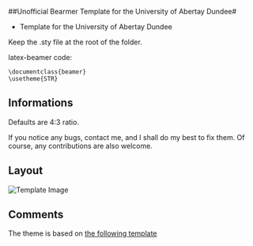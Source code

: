 ##Unofficial Bearmer Template for the University of Abertay Dundee#

- Template for the University of Abertay Dundee

Keep the .sty file at the root of the folder. 

latex-beamer code:

    \documentclass{beamer}
    \usetheme{STR}

## Informations ##

Defaults are 4:3 ratio.

If you notice any bugs, contact me, and I shall do my best to fix them. Of course, any contributions are also welcome.

## Layout ##

![Template Image]( https://raw.githubusercontent.com/Noktec/Abertay_Beamer_Template/master/EEE/template.png "TemplateAbertay")


## Comments ##
The theme is based on [the following template](https://github.com/satta/zbh-beamer-theme)